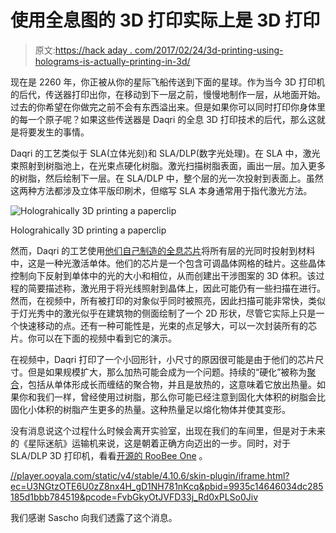 # 使用全息图的 3D 打印实际上是 3D 打印

> 原文:[https://hack aday . com/2017/02/24/3d-printing-using-holograms-is-actually-printing-in-3d/](https://hackaday.com/2017/02/24/3d-printing-using-holograms-is-actually-printing-in-3d/)

现在是 2260 年，你正被从你的星际飞船传送到下面的星球。作为当今 3D 打印机的后代，传送器打印出你，在移动到下一层之前，慢慢地制作一层，从地面开始。过去的你希望在你做完之前不会有东西溢出来。但是如果你可以同时打印你身体里的每一个原子呢？如果这些传送器是 Daqri 的全息 3D 打印技术的后代，那么这就是将要发生的事情。

Daqri 的工艺类似于 SLA(立体光刻)和 SLA/DLP(数字光处理)。在 SLA 中，激光束照射到树脂池上，在光束点硬化树脂。激光扫描树脂表面，画出一层。加入更多的树脂，然后绘制下一层。在 SLA/DLP 中，整个层的光一次投射到表面上。虽然这两种方法都涉及立体平版印刷术，但缩写 SLA 本身通常用于指代激光方法。

![Holograhically 3D printing a paperclip](../Images/5ec54a8c5f637a7227645e68b5ee1593.png)

Holograhically 3D printing a paperclip

然而，Daqri 的工艺使用[他们自己制造的全息芯片](https://medium.com/@DAQRI/the-future-of-holography-is-software-defined-light-35c995fee26c#.3xigw9bzr)将所有层的光同时投射到材料中，这是一种光激活单体。他们的芯片是一个包含可调晶体网格的硅片。这些晶体控制向下反射到单体中的光的大小和相位，从而创建出干涉图案的 3D 体积。该过程的简要描述称，激光用于将光线照射到晶体上，因此可能仍有一些扫描在进行。然而，在视频中，所有被打印的对象似乎同时被照亮，因此扫描可能非常快，类似于灯光秀中的激光似乎在建筑物的侧面绘制了一个 2D 形状，尽管它实际上只是一个快速移动的点。还有一种可能性是，光束的点足够大，可以一次封装所有的芯片。你可以在下面的视频中看到它的演示。

在视频中，Daqri 打印了一个小回形针，小尺寸的原因很可能是由于他们的芯片尺寸。但是如果规模扩大，那么加热可能会成为一个问题。持续的“硬化”被称为[聚合](https://en.wikipedia.org/wiki/Polymerization)，包括从单体形成长而缠结的聚合物，并且是放热的，这意味着它放出热量。如果你和我们一样，曾经使用过树脂，那么你可能已经注意到固化大体积的树脂会比固化小体积的树脂产生更多的热量。这种热量足以熔化物体并使其变形。

没有消息说这个过程什么时候会离开实验室，出现在我们的车间里，但是对于未来的《星际迷航》运输机来说，这是朝着正确方向迈出的一步。同时，对于 SLA/DLP 3D 打印机，看看[开源的 RooBee One](http://hackaday.com/2017/01/01/roobee-one-an-open-source-sladlp-3d-printer/) 。

[//player.ooyala.com/static/v4/stable/4.10.6/skin-plugin/iframe.html?ec=U3NGtzOTE6U0zZ8nx4H_gD1NH781nKcq&pbid=9935c14646034dc285185d1bbb784519&pcode=FvbGkyOtJVFD33j_Rd0xPLSo0Jiv](//player.ooyala.com/static/v4/stable/4.10.6/skin-plugin/iframe.html?ec=U3NGtzOTE6U0zZ8nx4H_gD1NH781nKcq&pbid=9935c14646034dc285185d1bbb784519&pcode=FvbGkyOtJVFD33j_Rd0xPLSo0Jiv)

我们感谢 Sascho 向我们透露了这个消息。